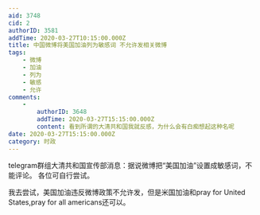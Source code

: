 ```yaml
---
aid: 3748
cid: 2
authorID: 3581
addTime: 2020-03-27T10:15:00.000Z
title: 中国微博将美国加油列为敏感词 不允许发相关微博
tags:
    - 微博
    - 加油
    - 列为
    - 敏感
    - 允许
comments:
    -
        authorID: 3648
        addTime: 2020-03-27T15:15:00.000Z
        content: 看到所谓的大清共和国我就反感，为什么会有白痴想起这种名呢
date: 2020-03-27T15:15:00.000Z
category: 时政
---
```


telegram群组大清共和国宣传部消息：据说微博把“美国加油”设置成敏感词，不能评论。 各位可自行尝试。

我去尝试，美国加油违反微博政策不允许发，但是米国加油和pray for United States,pray for all americans还可以。
